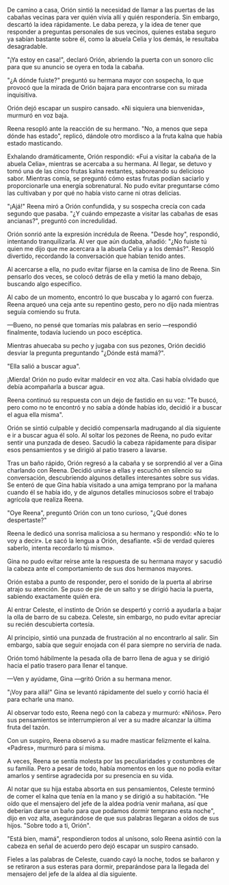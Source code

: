 
De camino a casa, Orión sintió la necesidad de llamar a las puertas de las cabañas vecinas para ver quién vivía allí y quién respondería. Sin embargo, descartó la idea rápidamente. Le daba pereza, y la idea de tener que responder a preguntas personales de sus vecinos, quienes estaba seguro ya sabían bastante sobre él, como la abuela Celia y los demás, le resultaba desagradable.

"¡Ya estoy en casa!", declaró Orión, abriendo la puerta con un sonoro clic para que su anuncio se oyera en toda la cabaña.

"¿A dónde fuiste?" preguntó su hermana mayor con sospecha, lo que provocó que la mirada de Orión bajara para encontrarse con su mirada inquisitiva.

Orión dejó escapar un suspiro cansado. «Ni siquiera una bienvenida», murmuró en voz baja.

Reena resopló ante la reacción de su hermano. "No, a menos que sepa dónde has estado", replicó, dándole otro mordisco a la fruta kalna que había estado masticando.

Exhalando dramáticamente, Orión respondió: «Fui a visitar la cabaña de la abuela Celia», mientras se acercaba a su hermana. Al llegar, se detuvo y tomó una de las cinco frutas kalna restantes, saboreando su delicioso sabor. Mientras comía, se preguntó cómo estas frutas podían saciarlo y proporcionarle una energía sobrenatural. No pudo evitar preguntarse cómo las cultivaban y por qué no había visto carne ni otras delicias.

"¡Ajá!" Reena miró a Orión confundida, y su sospecha crecía con cada segundo que pasaba. "¿Y cuándo empezaste a visitar las cabañas de esas ancianas?", preguntó con incredulidad.

Orión sonrió ante la expresión incrédula de Reena. "Desde hoy", respondió, intentando tranquilizarla. Al ver que aún dudaba, añadió: "¿No fuiste tú quien me dijo que me acercara a la abuela Celia y a los demás?". Resopló divertido, recordando la conversación que habían tenido antes.

Al acercarse a ella, no pudo evitar fijarse en la camisa de lino de Reena. Sin pensarlo dos veces, se colocó detrás de ella y metió la mano debajo, buscando algo específico.

Al cabo de un momento, encontró lo que buscaba y lo agarró con fuerza. Reena arqueó una ceja ante su repentino gesto, pero no dijo nada mientras seguía comiendo su fruta.

—Bueno, no pensé que tomarías mis palabras en serio —respondió finalmente, todavía luciendo un poco escéptica.

Mientras ahuecaba su pecho y jugaba con sus pezones, Orión decidió desviar la pregunta preguntando "¿Dónde está mamá?".

"Ella salió a buscar agua".

¡Mierda! Orión no pudo evitar maldecir en voz alta. Casi había olvidado que debía acompañarla a buscar agua.

Reena continuó su respuesta con un dejo de fastidio en su voz: "Te buscó, pero como no te encontró y no sabía a dónde habías ido, decidió ir a buscar el agua ella misma".

Orión se sintió culpable y decidió compensarla madrugando al día siguiente e ir a buscar agua él solo. Al soltar los pezones de Reena, no pudo evitar sentir una punzada de deseo. Sacudió la cabeza rápidamente para disipar esos pensamientos y se dirigió al patio trasero a lavarse.

Tras un baño rápido, Orión regresó a la cabaña y se sorprendió al ver a Gina charlando con Reena. Decidió unirse a ellas y escuchó en silencio su conversación, descubriendo algunos detalles interesantes sobre sus vidas. Se enteró de que Gina había visitado a una amiga temprano por la mañana cuando él se había ido, y de algunos detalles minuciosos sobre el trabajo agrícola que realiza Reena.

"Oye Reena", preguntó Orión con un tono curioso, "¿Qué dones despertaste?"

Reena le dedicó una sonrisa maliciosa a su hermano y respondió: «No te lo voy a decir». Le sacó la lengua a Orión, desafiante. «Si de verdad quieres saberlo, intenta recordarlo tú mismo».

Gina no pudo evitar reírse ante la respuesta de su hermana mayor y sacudió la cabeza ante el comportamiento de sus dos hermanos mayores.

Orión estaba a punto de responder, pero el sonido de la puerta al abrirse atrajo su atención. Se puso de pie de un salto y se dirigió hacia la puerta, sabiendo exactamente quién era.

Al entrar Celeste, el instinto de Orión se despertó y corrió a ayudarla a bajar la olla de barro de su cabeza. Celeste, sin embargo, no pudo evitar apreciar su recién descubierta cortesía.

Al principio, sintió una punzada de frustración al no encontrarlo al salir. Sin embargo, sabía que seguir enojada con él para siempre no serviría de nada.

Orión tomó hábilmente la pesada olla de barro llena de agua y se dirigió hacia el patio trasero para llenar el tanque.

—Ven y ayúdame, Gina —gritó Orión a su hermana menor.

"¡Voy para allá!" Gina se levantó rápidamente del suelo y corrió hacia él para echarle una mano.

Al observar todo esto, Reena negó con la cabeza y murmuró: «Niños». Pero sus pensamientos se interrumpieron al ver a su madre alcanzar la última fruta del tazón.

Con un suspiro, Reena observó a su madre masticar felizmente el kalna. «Padres», murmuró para sí misma.

A veces, Reena se sentía molesta por las peculiaridades y costumbres de su familia. Pero a pesar de todo, había momentos en los que no podía evitar amarlos y sentirse agradecida por su presencia en su vida.

Al notar que su hija estaba absorta en sus pensamientos, Celeste terminó de comer el kalna que tenía en la mano y se dirigió a su habitación. "He oído que el mensajero del jefe de la aldea podría venir mañana, así que deberían darse un baño para que podamos dormir temprano esta noche", dijo en voz alta, asegurándose de que sus palabras llegaran a oídos de sus hijos. "Sobre todo a ti, Orión".

"Está bien, mamá", respondieron todos al unísono, solo Reena asintió con la cabeza en señal de acuerdo pero dejó escapar un suspiro cansado.

Fieles a las palabras de Celeste, cuando cayó la noche, todos se bañaron y se retiraron a sus esteras para dormir, preparándose para la llegada del mensajero del jefe de la aldea al día siguiente.